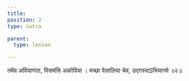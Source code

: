 ```yaml
---
title:
position: 2
type: sutra

parent:
  type: lesson

---
```


तमेव अवियाणंता, विसमंसि अकोविया ।
मच्छा वेसालिया चेव, उदगस्सSभियागमे ॥२॥